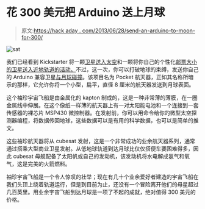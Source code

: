 # 花 300 美元把 Arduino 送上月球

> 原文:[https://hack aday . com/2013/06/28/send-an-arduino-to-moon-for-300/](https://hackaday.com/2013/06/28/send-an-arduino-to-the-moon-for-300/)

![sat](../Images/fefe77d6911e8caceddb250955b6568c.png)

我们已经看到 Kickstarter 将一颗[卫星送入太空](http://hackaday.com/2012/06/15/ardusat-puts-arduino-experiments-in-space/)和一颗将你自己的个性化[邮票大小的卫星送入近地轨道的活动。](http://hackaday.com/2011/10/11/send-a-satellite-into-space-for-300/)不过，这一次，你可以打破地球的束缚，发送你自己的 Arduino 兼容卫星[与月球碰撞](http://www.kickstarter.com/projects/1677943140/send-your-own-pocket-spacecraft-on-a-mission-to-th)。该项目名为 Pocket 航天器，正如其名称所暗示的那样，它允许你将一个小型，扁平，直径 8 厘米的航天器发送到月球表面。

这个袖珍宇宙飞船是由金属化的 kapton 制成的，这是一种非常薄的薄膜，在一圈金属线中伸展。在这个像纸一样薄的航天器上有一对太阳能电池和一个连接到一套传感器的裸芯片 MSP430 微控制器。在发射前，你可以用命令给你的微型太空探测器编程，将数据传回地球，这些数据可以是有用的科学数据，也可以是简单的推文。

这些袖珍航天器将从 cubesat 发射，这是一个非常成功的业余航天器系列，通常通过搭乘大型商业卫星发射。从低地球轨道到达月球比仅仅搭便车要困难得多，因此 cubesat 母舰配备了太阳帆或自己的发动机，该发动机将水电解成氢气和氧气，这是完美的火箭燃料。

袖珍宇宙飞船是一个令人惊叹的壮举；现在有几十个业余爱好者建造的宇宙飞船在我们头顶上绕着轨道运行，但是到目前为止，还没有一个冒险离开他们的母星超过几百英里。用业余宇宙飞船到达月球是一项了不起的成就，绝对值得 300 美元的价格。